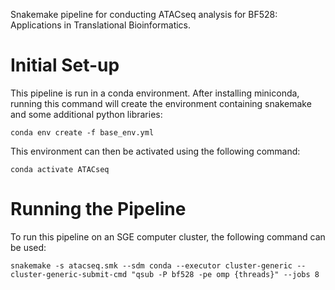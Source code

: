 Snakemake pipeline for conducting ATACseq analysis for BF528: Applications in Translational Bioinformatics.

# Initial Set-up
This pipeline is run in a conda environment. After installing miniconda, running this command will create the environment containing snakemake and some additional python libraries:
```
conda env create -f base_env.yml
```

This environment can then be activated using the following command:
```
conda activate ATACseq
```

# Running the Pipeline
To run this pipeline on an SGE computer cluster, the following command can be used:
```
snakemake -s atacseq.smk --sdm conda --executor cluster-generic --cluster-generic-submit-cmd "qsub -P bf528 -pe omp {threads}" --jobs 8
```
